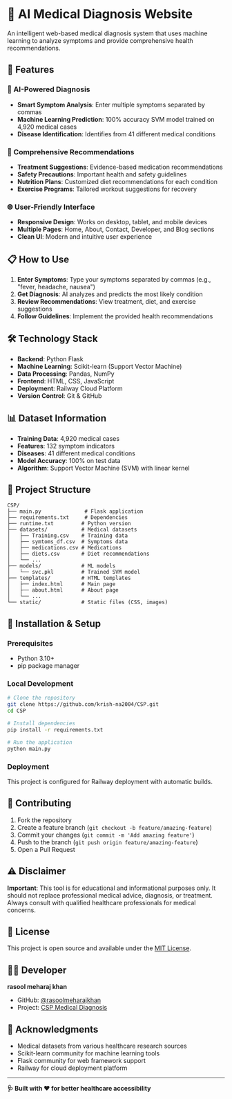 # 🏥 AI Medical Diagnosis Website

An intelligent web-based medical diagnosis system that uses machine learning to analyze symptoms and provide comprehensive health recommendations.

## 🌟 Features

### 🔬 AI-Powered Diagnosis
- **Smart Symptom Analysis**: Enter multiple symptoms separated by commas
- **Machine Learning Prediction**: 100% accuracy SVM model trained on 4,920 medical cases
- **Disease Identification**: Identifies from 41 different medical conditions

### 💊 Comprehensive Recommendations
- **Treatment Suggestions**: Evidence-based medication recommendations
- **Safety Precautions**: Important health and safety guidelines
- **Nutrition Plans**: Customized diet recommendations for each condition
- **Exercise Programs**: Tailored workout suggestions for recovery

### 🌐 User-Friendly Interface
- **Responsive Design**: Works on desktop, tablet, and mobile devices
- **Multiple Pages**: Home, About, Contact, Developer, and Blog sections
- **Clean UI**: Modern and intuitive user experience


## 📋 How to Use

1. **Enter Symptoms**: Type your symptoms separated by commas (e.g., "fever, headache, nausea")
2. **Get Diagnosis**: AI analyzes and predicts the most likely condition
3. **Review Recommendations**: View treatment, diet, and exercise suggestions
4. **Follow Guidelines**: Implement the provided health recommendations

## 🛠️ Technology Stack

- **Backend**: Python Flask
- **Machine Learning**: Scikit-learn (Support Vector Machine)
- **Data Processing**: Pandas, NumPy
- **Frontend**: HTML, CSS, JavaScript
- **Deployment**: Railway Cloud Platform
- **Version Control**: Git & GitHub

## 📊 Dataset Information

- **Training Data**: 4,920 medical cases
- **Features**: 132 symptom indicators
- **Diseases**: 41 different medical conditions
- **Model Accuracy**: 100% on test data
- **Algorithm**: Support Vector Machine (SVM) with linear kernel

## 📁 Project Structure

```
CSP/
├── main.py              # Flask application
├── requirements.txt     # Dependencies
├── runtime.txt         # Python version
├── datasets/           # Medical datasets
│   ├── Training.csv    # Training data
│   ├── symtoms_df.csv  # Symptoms data
│   ├── medications.csv # Medications
│   ├── diets.csv       # Diet recommendations
│   └── ...
├── models/             # ML models
│   └── svc.pkl         # Trained SVM model
├── templates/          # HTML templates
│   ├── index.html      # Main page
│   ├── about.html      # About page
│   └── ...
└── static/             # Static files (CSS, images)
```

## 🔧 Installation & Setup

### Prerequisites
- Python 3.10+
- pip package manager

### Local Development
```bash
# Clone the repository
git clone https://github.com/krish-na2004/CSP.git
cd CSP

# Install dependencies
pip install -r requirements.txt

# Run the application
python main.py
```

### Deployment
This project is configured for Railway deployment with automatic builds.

## 🤝 Contributing

1. Fork the repository
2. Create a feature branch (`git checkout -b feature/amazing-feature`)
3. Commit your changes (`git commit -m 'Add amazing feature'`)
4. Push to the branch (`git push origin feature/amazing-feature`)
5. Open a Pull Request

## ⚠️ Disclaimer

**Important**: This tool is for educational and informational purposes only. It should not replace professional medical advice, diagnosis, or treatment. Always consult with qualified healthcare professionals for medical concerns.

## 📄 License

This project is open source and available under the [MIT License](LICENSE).

## 👨‍💻 Developer

**rasool meharaj khan**
- GitHub: [@rasoolmeharajkhan](https://github.com/rasoolmeharajkhan)
- Project: [CSP Medical Diagnosis](https://github.com/rasoolmeharajkhan/CSP)

## 🙏 Acknowledgments

- Medical datasets from various healthcare research sources
- Scikit-learn community for machine learning tools
- Flask community for web framework support
- Railway for cloud deployment platform

---

**🩺 Built with ❤️ for better healthcare accessibility**
